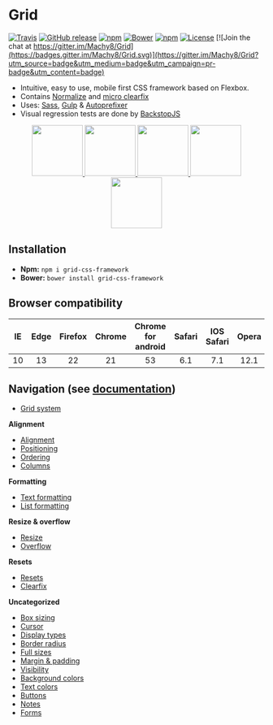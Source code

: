 # Grid
[![Travis](https://travis-ci.org/Machy8/Grid.svg?branch=master)](https://travis-ci.org/Machy8/Grid)
[![GitHub release](https://img.shields.io/github/release/machy8/grid.svg)]()
[![npm](https://img.shields.io/npm/v/grid-css-framework.svg?maxAge=2592000)](https://www.npmjs.com/package/grid-css-framework)
[![Bower](https://img.shields.io/bower/v/grid-css-framework.svg?maxAge=2592000?style=plastic)](https://github.com/Machy8/Grid)
[![npm](https://img.shields.io/npm/dm/grid-css-framework.svg)]()
[![License](https://img.shields.io/badge/license-New%20BSD-blue.svg)](https://github.com/Machy8/Macdom/blob/master/license.md)
[![Join the chat at https://gitter.im/Machy8/Grid](https://badges.gitter.im/Machy8/Grid.svg)](https://gitter.im/Machy8/Grid?utm_source=badge&utm_medium=badge&utm_campaign=pr-badge&utm_content=badge)

- Intuitive, easy to use, mobile first CSS framework based on Flexbox.
- Contains [Normalize](https://github.com/necolas/normalize.css/blob/master/normalize.css) and [micro clearfix](http://nicolasgallagher.com/micro-clearfix-hack)
- Uses: [Sass](http://sass-lang.com), [Gulp](http://gulpjs.com) & [Autoprefixer](https://github.com/postcss/autoprefixer)
- Visual regression tests are done by [BackstopJS](https://github.com/garris/BackstopJS)

<p align="center">
  <a href="https://developer.mozilla.org/en-US/docs/Web/CSS/CSS3">
    <img src="http://www.myiconfinder.com/uploads/iconsets/128-128-8b61de4c84033266e15317a6eb9fda2d-css3.png" width="100" height="100">
  </a>
  <a href="https://github.com/postcss/autoprefixer"> 
    <img src="https://camo.githubusercontent.com/f265315f74ed08b94e473cd7f6f04c291e59a8e2/687474703a2f2f706f73746373732e6769746875622e696f2f6175746f70726566697865722f6c6f676f2e737667" width="100" height="100">
  </a>
  <a href="https://necolas.github.io/normalize.css">
    <img src="https://necolas.github.io/normalize.css/logo.svg" width="100" height="100">
  </a>
  <a href="http://gulpjs.com"> 
    <img src="http://pixxstudios.com/wp-content/uploads/2015/03/gulp-mygulpfile_s.png" width="100" height="100">
  </a>
  <a href="http://sass-lang.com">
    <img src="http://justdevign.com.au/wp-content/uploads/2014/08/SASS_Logo_128.png" width="100" height="100">
  </a>
</p>

## Installation

- **Npm:** ``npm i grid-css-framework``
- **Bower:** ``bower install grid-css-framework``

## Browser compatibility
| IE | Edge | Firefox | Chrome | Chrome for android | Safari | IOS Safari | Opera | Opera mini | Android browser |
|:--:|:----:|:-------:|:------:|:------------------:|:------:|:----------:|:-----:|:----------:|:---------------:|
|  10 |  13  |    22   |   21   |         53         |   6.1  |     7.1    |   12.1  |     All    |       4.4       |

## Navigation (see [documentation](https://github.com/Machy8/Grid/tree/master/docs))

- [Grid system](https://github.com/Machy8/Grid/blob/master/docs/grid-system.md)

**Alignment**
- [Alignment](https://github.com/Machy8/Grid/blob/master/docs/alignment.md)
- [Positioning](https://github.com/Machy8/Grid/blob/master/docs/positioning.md)
- [Ordering](https://github.com/Machy8/Grid/blob/master/docs/ordering.md)
- [Columns](https://github.com/Machy8/Grid/blob/master/docs/columns.md)

**Formatting**
- [Text formatting](https://github.com/Machy8/Grid/blob/master/docs/text-formatting.md)
- [List formatting](https://github.com/Machy8/Grid/blob/master/docs/list-formatting.md)

**Resize & overflow**
- [Resize](https://github.com/Machy8/Grid/blob/master/docs/resize.md)
- [Overflow](https://github.com/Machy8/Grid/blob/master/docs/overflow.md)

**Resets**
- [Resets](https://github.com/Machy8/Grid/blob/master/docs/resets.md)
- [Clearfix](https://github.com/Machy8/Grid/blob/master/docs/clearfix.md)

**Uncategorized**
- [Box sizing](https://github.com/Machy8/Grid/blob/master/docs/box-sizing.md)
- [Cursor](https://github.com/Machy8/Grid/blob/master/docs/cursor.md)
- [Display types](https://github.com/Machy8/Grid/blob/master/docs/display-types.md)
- [Border radius](https://github.com/Machy8/Grid/blob/master/docs/border-radius.md)
- [Full sizes](https://github.com/Machy8/Grid/blob/master/docs/full-sizes.md)
- [Margin & padding](https://github.com/Machy8/Grid/blob/master/docs/margin-padding.md)
- [Visibility](https://github.com/Machy8/Grid/blob/master/docs/visibility.md)
- [Background colors](https://github.com/Machy8/Grid/blob/master/docs/background-colors.md)
- [Text colors](https://github.com/Machy8/Grid/blob/master/docs/text-color.md)
- [Buttons](https://github.com/Machy8/Grid/blob/master/docs/buttons.md)
- [Notes](https://github.com/Machy8/Grid/blob/master/docs/notes.md)
- [Forms](https://github.com/Machy8/Grid/blob/master/docs/forms.md)
